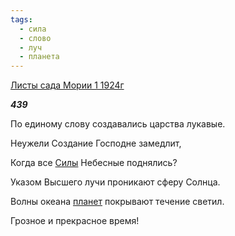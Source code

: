 ```yaml
---
tags:
  - сила
  - слово
  - луч
  - планета
---
```

[Листы сада Мории 1 1924г](https://127.0.0.1:4002/agni/1924)

___439___

По единому слову создавались царства лукавые.   

Неужели Создание Господне замедлит,   

Когда все [Силы](../../../tags/#сила) Небесные поднялись?   

Указом Высшего лучи проникают сферу Солнца.   

Волны океана [планет](../../../tags/#планета) покрывают течение светил.   

Грозное и прекрасное время!   

